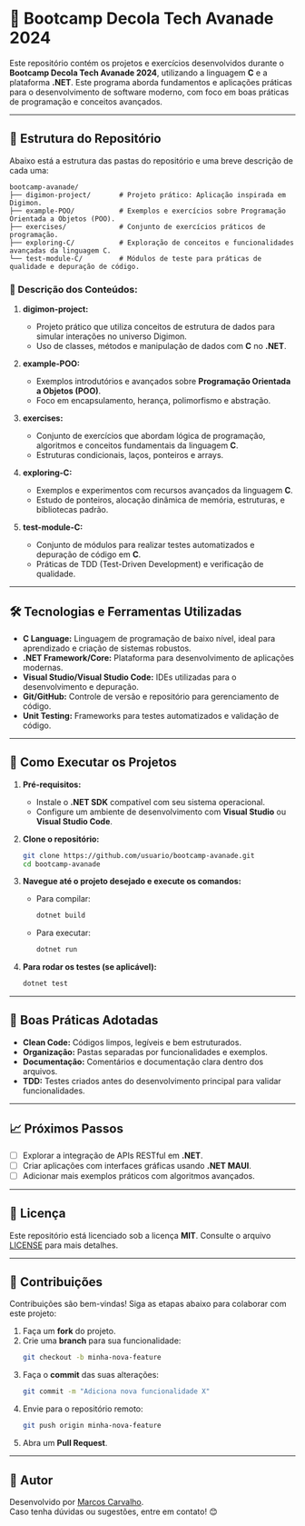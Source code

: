 # 🚀 Bootcamp Decola Tech Avanade 2024

Este repositório contém os projetos e exercícios desenvolvidos durante o **Bootcamp Decola Tech Avanade 2024**, utilizando a linguagem **C** e a plataforma **.NET**. Este programa aborda fundamentos e aplicações práticas para o desenvolvimento de software moderno, com foco em boas práticas de programação e conceitos avançados.

---

## 📂 Estrutura do Repositório

Abaixo está a estrutura das pastas do repositório e uma breve descrição de cada uma:

```plaintext
bootcamp-avanade/
├── digimon-project/       # Projeto prático: Aplicação inspirada em Digimon.
├── example-POO/           # Exemplos e exercícios sobre Programação Orientada a Objetos (POO).
├── exercises/             # Conjunto de exercícios práticos de programação.
├── exploring-C/           # Exploração de conceitos e funcionalidades avançadas da linguagem C.
└── test-module-C/         # Módulos de teste para práticas de qualidade e depuração de código.
```

### 🔹 Descrição dos Conteúdos:
1. **digimon-project:**  
   - Projeto prático que utiliza conceitos de estrutura de dados para simular interações no universo Digimon.  
   - Uso de classes, métodos e manipulação de dados com **C** no **.NET**.

2. **example-POO:**  
   - Exemplos introdutórios e avançados sobre **Programação Orientada a Objetos (POO)**.  
   - Foco em encapsulamento, herança, polimorfismo e abstração.

3. **exercises:**  
   - Conjunto de exercícios que abordam lógica de programação, algoritmos e conceitos fundamentais da linguagem **C**.  
   - Estruturas condicionais, laços, ponteiros e arrays.

4. **exploring-C:**  
   - Exemplos e experimentos com recursos avançados da linguagem **C**.  
   - Estudo de ponteiros, alocação dinâmica de memória, estruturas, e bibliotecas padrão.

5. **test-module-C:**  
   - Conjunto de módulos para realizar testes automatizados e depuração de código em **C**.  
   - Práticas de TDD (Test-Driven Development) e verificação de qualidade.

---

## 🛠️ Tecnologias e Ferramentas Utilizadas

- **C Language:** Linguagem de programação de baixo nível, ideal para aprendizado e criação de sistemas robustos.  
- **.NET Framework/Core:** Plataforma para desenvolvimento de aplicações modernas.  
- **Visual Studio/Visual Studio Code:** IDEs utilizadas para o desenvolvimento e depuração.  
- **Git/GitHub:** Controle de versão e repositório para gerenciamento de código.  
- **Unit Testing:** Frameworks para testes automatizados e validação de código.

---

## 🚀 Como Executar os Projetos

1. **Pré-requisitos:**
   - Instale o **.NET SDK** compatível com seu sistema operacional.  
   - Configure um ambiente de desenvolvimento com **Visual Studio** ou **Visual Studio Code**.  

2. **Clone o repositório:**
   ```bash
   git clone https://github.com/usuario/bootcamp-avanade.git
   cd bootcamp-avanade
   ```

3. **Navegue até o projeto desejado e execute os comandos:**
   - Para compilar:
     ```bash
     dotnet build
     ```
   - Para executar:
     ```bash
     dotnet run
     ```

4. **Para rodar os testes (se aplicável):**
   ```bash
   dotnet test
   ```

---

## 🎨 Boas Práticas Adotadas

- **Clean Code:** Códigos limpos, legíveis e bem estruturados.  
- **Organização:** Pastas separadas por funcionalidades e exemplos.  
- **Documentação:** Comentários e documentação clara dentro dos arquivos.  
- **TDD:** Testes criados antes do desenvolvimento principal para validar funcionalidades.  

---

## 📈 Próximos Passos

- [ ] Explorar a integração de APIs RESTful em **.NET**.  
- [ ] Criar aplicações com interfaces gráficas usando **.NET MAUI**.  
- [ ] Adicionar mais exemplos práticos com algoritmos avançados.

---

## 📝 Licença

Este repositório está licenciado sob a licença **MIT**. Consulte o arquivo [LICENSE](LICENSE) para mais detalhes.

---

## 🤝 Contribuições

Contribuições são bem-vindas! Siga as etapas abaixo para colaborar com este projeto:  

1. Faça um **fork** do projeto.  
2. Crie uma **branch** para sua funcionalidade:  
   ```bash
   git checkout -b minha-nova-feature
   ```
3. Faça o **commit** das suas alterações:  
   ```bash
   git commit -m "Adiciona nova funcionalidade X"
   ```
4. Envie para o repositório remoto:  
   ```bash
   git push origin minha-nova-feature
   ```
5. Abra um **Pull Request**.

---

## 👤 Autor

Desenvolvido por [Marcos Carvalho](https://github.com/gc-marcos).  
Caso tenha dúvidas ou sugestões, entre em contato! 😊
